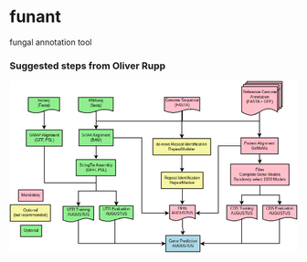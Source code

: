 # funant
fungal annotation tool

### Suggested steps from Oliver Rupp
![Pipeline](genepredpipe.png)
